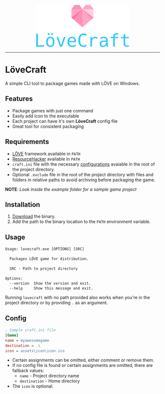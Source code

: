 <p align="center">
  <img src="logo/logo.png"/>
</p>

___
# LöveCraft

A simple CLI tool to package games made with LÖVE on Windows.

## Features
* Package games with just one command
* Easily add icon to the executable
* Each project can have it's own **LöveCraft** config file
* Great tool for consistent packaging

## Requirements
* [LÖVE](https://love2d.org/) framework available in `PATH`
* [ResourceHacker](https://www.angusj.com/resourcehacker/) available in `PATH` 
* `craft.ini` file with the necessary [configurations](#config) avaiable in the root of the project directory.
* Optional `.exclude` file in the root of the project directory with files and folders in relative paths to avoid archiving before packaging the game.

**NOTE**: *Look inside the example folder for a sample game project*

## Installation
1. [Download](https://github.com/miltontom/lovecraft/releases) the binary.
2. Add the path to the binary location to the `PATH` environment variable.

## Usage
```
Usage: lovecraft.exe [OPTIONS] [SRC]

  Packages LÖVE game for distribution. 

  SRC - Path to project directory                                               
  
Options:
  --version  Show the version and exit.
  --help     Show this message and exit.
```
Running `lovecraft` with no path provided also works when you're in the project directory or by providing `.` as an argument.

## Config
```ini
; Sample craft.ini file
[Game]
name = myawesomegame
destination = .\
icon = assets\icon\icon.ico
```
* Certain assignments can be omitted, either comment or remove them.
* If no config file is found or certain assignments are omitted, there are fallback values:
    * `name` - Project directory name
    * `destination` - Home directory
* The `icon` is optional.
